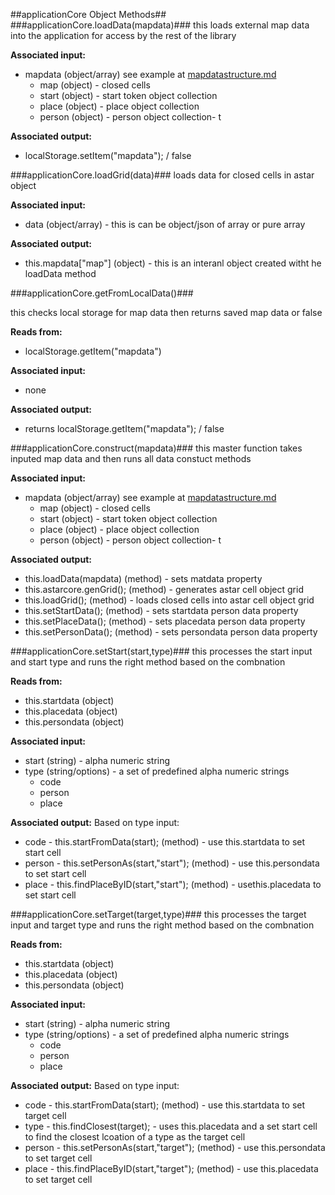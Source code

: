 ##applicationCore Object Methods##
###applicationCore.loadData(mapdata)###
this loads external map data into the application for access by the rest of the library 

**Associated input:** 
- mapdata (object/array) see example at [mapdatastructure.md](https://github.com/slangberg/Datalous-Core/blob/master/datastructure.md)
    - map (object) - closed cells
    - start (object) - start token object collection
    - place (object) - place object collection
    - person (object) - person object collection- t

**Associated output:**
- localStorage.setItem("mapdata"); / false

###applicationCore.loadGrid(data)###
loads data for closed cells in astar object

**Associated input:** 
- data (object/array) - this is can be object/json of array or pure array
  
**Associated output:** 
- this.mapdata["map"] (object) - this is an interanl object created witht he loadData method

###applicationCore.getFromLocalData()###

this checks local storage for map data then returns saved map data or false 

**Reads from:** 
- localStorage.getItem("mapdata")

**Associated input:** 
- none

**Associated output:**
- returns localStorage.getItem("mapdata"); / false

###applicationCore.construct(mapdata)###
this master function takes inputed map data and then runs all data constuct methods

**Associated input:** 
- mapdata (object/array) see example at [mapdatastructure.md](https://github.com/slangberg/Datalous-Core/blob/master/datastructure.md)
    - map (object) - closed cells
    - start (object) - start token object collection
    - place (object) - place object collection
    - person (object) - person object collection- t

**Associated output:**
- this.loadData(mapdata) (method) - sets matdata property
- this.astarcore.genGrid(); (method) - generates astar cell object grid
- this.loadGrid(); (method) - loads closed cells into astar cell object grid
- this.setStartData(); (method) - sets startdata person data property
- this.setPlaceData(); (method) - sets placedata person data property
- this.setPersonData(); (method) - sets persondata person data property

###applicationCore.setStart(start,type)###
this processes the start input and start type and runs the right method based on the combnation

**Reads from:** 
- this.startdata (object) 
- this.placedata (object)
- this.persondata (object)

**Associated input:** 
- start (string) - alpha numeric string
- type (string/options) - a set of predefined alpha numeric strings
    - code
    - person
    - place

**Associated output:**
Based on type input:
- code - this.startFromData(start); (method) - use this.startdata to set start cell
- person - this.setPersonAs(start,"start"); (method) - use this.persondata to set start cell
- place - this.findPlaceByID(start,"start"); (method) - usethis.placedata to set start cell

###applicationCore.setTarget(target,type)###
this processes the target input and target type and runs the right method based on the combnation

**Reads from:** 
- this.startdata (object) 
- this.placedata (object)
- this.persondata (object)

**Associated input:** 
- start (string) - alpha numeric string
- type (string/options) - a set of predefined alpha numeric strings
    - code
    - person
    - place

**Associated output:**
Based on type input:
- code - this.startFromData(start); (method) - use this.startdata to set target cell
- type - this.findClosest(target); - uses this.placedata and a set start cell to find the closest lcoation of a type as the target cell
- person - this.setPersonAs(start,"target"); (method) - use this.persondata to set target cell
- place - this.findPlaceByID(start,"target"); (method) - use this.placedata to set target cell
